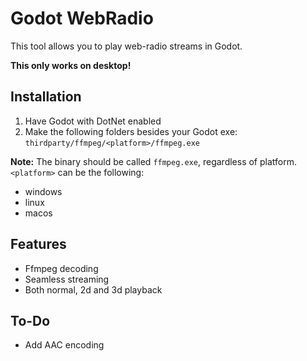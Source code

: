 # Godot WebRadio

This tool allows you to play web-radio streams in Godot.

**This only works on desktop!**

## Installation

1. Have Godot with DotNet enabled
2. Make the following folders besides your Godot exe: `thirdparty/ffmpeg/<platform>/ffmpeg.exe`

**Note:** The binary should be called `ffmpeg.exe`, regardless of platform. `<platform>` can be the following:
- windows
- linux
- macos

## Features

- Ffmpeg decoding
- Seamless streaming
- Both normal, 2d and 3d playback

## To-Do

- Add AAC encoding